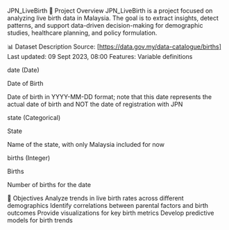 JPN_LiveBirth
📌 Project Overview
JPN_LiveBirth is a project focused on analyzing live birth data in Malaysia. The goal is to extract insights, detect patterns, and support data-driven decision-making for demographic studies, healthcare planning, and policy formulation.

📊 Dataset Description
Source: [https://data.gov.my/data-catalogue/births]
Last updated: 09 Sept 2023, 08:00
Features:
Variable definitions



date (Date)

Date of Birth

Date of birth in YYYY-MM-DD format; note that this date represents the actual date of birth and NOT the date of registration with JPN

state (Categorical)

State

Name of the state, with only Malaysia included for now

births (Integer)

Births

Number of births for the date

🎯 Objectives
Analyze trends in live birth rates across different demographics
Identify correlations between parental factors and birth outcomes
Provide visualizations for key birth metrics
Develop predictive models for birth trends
 
